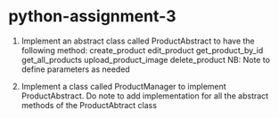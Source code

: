 # python-assignment-3

1. Implement an abstract class called ProductAbstract to have the following method:
create_product
edit_product
get_product_by_id
get_all_products
upload_product_image
delete_product
NB: Note to define parameters as needed

2. Implement a class called ProductManager to implement ProductAbstract. Do note to add implementation for all the abstract methods of the ProductAbtract class